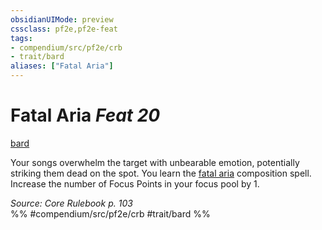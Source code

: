 ```yaml
---
obsidianUIMode: preview
cssclass: pf2e,pf2e-feat
tags:
- compendium/src/pf2e/crb
- trait/bard
aliases: ["Fatal Aria"]
---
```

# Fatal Aria  *Feat 20*  
[bard](../../rules/traits/bard.md)  


Your songs overwhelm the target with unbearable emotion, potentially striking them dead on the spot. You learn the [fatal aria](../spells/fatal-aria.md) composition spell. Increase the number of Focus Points in your focus pool by 1.

*Source: Core Rulebook p. 103*  
%% #compendium/src/pf2e/crb #trait/bard %%